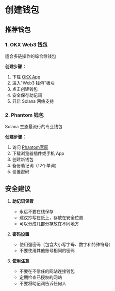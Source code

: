 # 创建钱包

## 推荐钱包

### 1. OKX Web3 钱包
适合多链操作的综合性钱包

**创建步骤：**
1. 下载 [OKX App](https://www.okx.com/cn/download)
2. 进入"Web3 钱包"板块
3. 点击创建钱包
4. 安全保存助记词
5. 开启 Solana 网络支持

### 2. Phantom 钱包
Solana 生态最流行的专业钱包

**创建步骤：**
1. 访问 [Phantom官网](https://phantom.app)
2. 下载浏览器插件或手机 App
3. 创建新钱包
4. 备份助记词（12个单词）
5. 设置密码

## 安全建议

1. **助记词保管**
   - 永远不要在线保存
   - 建议抄写在纸上，存放在安全位置
   - 可以分成几部分存放在不同地方

2. **密码设置**
   - 使用强密码（包含大小写字母、数字和特殊符号）
   - 不要使用其他账号相同的密码

3. **使用注意**
   - 不要在不信任的网站连接钱包
   - 定期检查已授权的网站
   - 不要将助记词告诉任何人 
